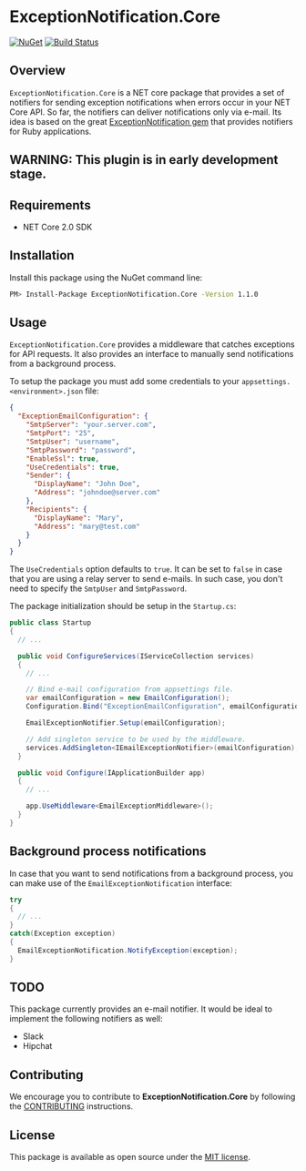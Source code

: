 # ExceptionNotification.Core

[![NuGet](https://img.shields.io/nuget/v/ExceptionNotification.Core.svg?style=flat-square)](https://www.nuget.org/packages/ExceptionNotification.Core)
[![Build Status](https://travis-ci.com/merodriguezblanco/ExceptionNotification.Core.svg?branch=master)](https://travis-ci.com/merodriguezblanco/ExceptionNotification.Core)

## Overview

`ExceptionNotification.Core` is a NET core package that provides a set of notifiers for sending exception notifications when errors occur in your NET Core API. So far, the notifiers can deliver notifications only via e-mail. Its idea is based on the great [ExceptionNotification gem](https://github.com/smartinez87/exception_notification) that provides notifiers for Ruby applications.

## **WARNING: This plugin is in early development stage.**


## Requirements

* NET Core 2.0 SDK

## Installation

Install this package using the NuGet command line:

```bash
PM> Install-Package ExceptionNotification.Core -Version 1.1.0
```

## Usage

`ExceptionNotification.Core` provides a middleware that catches exceptions for API requests. It also provides an interface to manually send notifications from a background process.

To setup the package you must add some credentials to your `appsettings.<environment>.json` file:

```json
{
  "ExceptionEmailConfiguration": {
    "SmtpServer": "your.server.com",
    "SmtpPort": "25",
    "SmtpUser": "username",
    "SmtpPassword": "password",
    "EnableSsl": true,
    "UseCredentials": true,
    "Sender": {
      "DisplayName": "John Doe",
      "Address": "johndoe@server.com"
    },
    "Recipients": {
      "DisplayName": "Mary",
      "Address": "mary@test.com"
    }
  }
}
```

The `UseCredentials` option defaults to `true`. It can be set to `false` in case that you are using a relay server to send e-mails. In such case, you don't need to specify the `SmtpUser` and `SmtpPassword`.

The package initialization should be setup in the `Startup.cs`:

```csharp
public class Startup
{
  // ...

  public void ConfigureServices(IServiceCollection services)
  {
    // ...

    // Bind e-mail configuration from appsettings file.
    var emailConfiguration = new EmailConfiguration();
    Configuration.Bind("ExceptionEmailConfiguration", emailConfiguration);

    EmailExceptionNotifier.Setup(emailConfiguration);

    // Add singleton service to be used by the middleware.
    services.AddSingleton<IEmailExceptionNotifier>(emailConfiguration);
  }

  public void Configure(IApplicationBuilder app)
  {
    // ...

    app.UseMiddleware<EmailExceptionMiddleware>();
  }
}
```


## Background process notifications

In case that you want to send notifications from a background process, you can make use of the `EmailExceptionNotification` interface:

```csharp
try
{
  // ...
}
catch(Exception exception)
{
  EmailExceptionNotification.NotifyException(exception);
}
```

## TODO

This package currently provides an e-mail notifier. It would be ideal to implement the following notifiers as well:

* Slack
* Hipchat

## Contributing

We encourage you to contribute to **ExceptionNotification.Core** by following the [CONTRIBUTING](CONTRIBUTING.md) instructions.

## License

This package is available as open source under the [MIT license](https://www.opensource.org/licenses/MIT).
